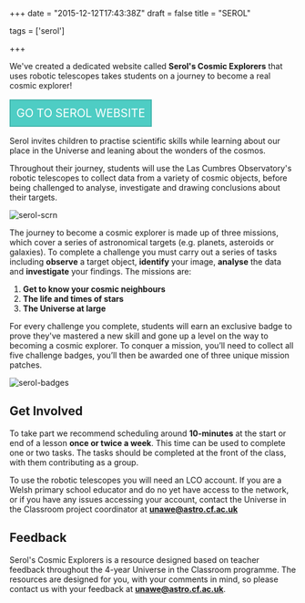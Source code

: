 +++
date = "2015-12-12T17:43:38Z"
draft = false
title = "SEROL"

tags = ['serol']

+++

We've created a dedicated website called **Serol's Cosmic Explorers** that uses robotic telescopes takes students on a journey to become a real cosmic explorer! 

<table>
    <tr>
        <td style="background-color: #4ecdc4;border-color: #4c5764;border: 2px solid #45b7af;padding: 10px;text-align: center;">
            <a style="display: block;color: #ffffff;font-size: 20px;text-decoration: none;text-transform: uppercase;" href="https://serol.lco.global">
                GO TO SEROL WEBSITE
            </a>
        </td>
    </tr>
</table>


Serol invites children to practise scientific skills while learning about our place in the Universe and leaning about the wonders of the cosmos. 

Throughout their journey, students will use the Las Cumbres Observatory's robotic telescopes to collect data from a variety of cosmic objects, before being challenged to analyse, investigate and drawing conclusions about their targets.

![serol-scrn](/images/serol-scrn.png)

The journey to become a cosmic explorer is made up of three missions, which cover a series of astronomical targets (e.g. planets, asteroids or galaxies). To complete a challenge you must carry out a series of tasks including **observe** a target object, **identify** your image, **analyse** the data and **investigate** your findings. The missions are:

1. **Get to know your cosmic neighbours**
2. **The life and times of stars**
3. **The Universe at large**

For every challenge you complete, students will earn an exclusive badge to prove they've mastered a new skill and gone up a level on the way to becoming a cosmic explorer. To conquer a mission, you’ll need to collect all five challenge badges, you’ll then be awarded one of three unique mission patches.

![serol-badges](/images/serol-badges.png)

## Get Involved

To take part we recommend scheduling around **10-minutes** at the start or end of a lesson **once or twice a week**. This time can be used to complete one or two tasks. The tasks should be completed at the front of the class, with them contributing as a group.

To use the robotic telescopes you will need an LCO account. If you are a Welsh primary school educator and do no yet have access to the network, or if you have any issues accessing your account, contact the Universe in the Classroom project coordinator at [**unawe@astro.cf.ac.uk**](mailto:unawe@astro.cf.ac.uk)

## Feedback

Serol's Cosmic Explorers is a resource designed based on teacher feedback throughout the 4-year Universe in the Classroom programme. The resources are designed for you, with your comments in mind, so please contact us with your feedback at [**unawe@astro.cf.ac.uk**](mailto:unawe@astro.cf.ac.uk).